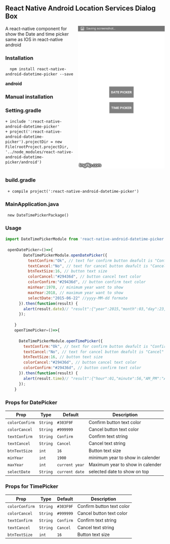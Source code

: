## React Native Android Location Services Dialog Box
<img width="274px" align="right" src="https://github.com/mayankgarg056/react-native-android-datetime-picker/blob/master/datetimePicker.gif" />

A react-native component for show the Date and time picker same as IOS in react-native android


### Installation

```
  npm install react-native-android-datetime-picker --save

```
**android**


### Manual installation 
 
 ### Setting.gradle
 ``` 
+ include ':react-native-android-datetime-picker'
+ project(':react-native-android-datetime-picker').projectDir = new File(rootProject.projectDir, '../node_modules/react-native-android-datetime-picker/android')
  
 ```

### build.gradle
``` 
 + compile project(':react-native-android-datetime-picker')
```

### MainApplication.java
``` 
 new DateTimePickerPackage()
```

### Usage

```javascript
import DateTimePickerModule from 'react-native-android-datetime-picker'

 openDatePicker=()=>{
        DateTimePickerModule.openDatePicker({
          textConfirm:"Ok", // text for confirm button deafult is "Confirm"
          textCancel:"No", // text for cancel button deafult is "Cancel"
          btnTextSize:16, // button text size
          colorCancel:"#29436d", // button cancel text color
          colorConfirm:"#29436d", // button confirm text color 
          minYear:1970, // minimum year want to show
          maxYear:2018, // maximum year want to show 
          selectDate:"2015-06-22" //yyyy-MM-dd formate 
      }).then(function(result) {
        alert(result.date)// "result":{"year":2015,"month":03,"day":23,"date":"2015-03-23"} in success after select on confirm button
      });
  
    }
    openTimePicker=()=>{
  
      DateTimePickerModule.openTimePicker({
        textConfirm:"Ok", // text for confirm button deafult is "Confirm"
        textCancel:"No", // text for cancel button deafult is "Cancel"
        btnTextSize:16, // button text size
        colorCancel:"#29436d", // button cancel text color
        colorConfirm:"#29436d", // button confirm text color 
      }).then(function(result) {
        alert(result.time)// "result":{"hour":01,"minute":56,"AM_PM":"AM","time":"01:56 AM"} in success after select on confirm button
      });
    }
```



### Props for DatePicker

| Prop                              | Type        | Default     | Description                                                                              |
|-----------------------------------|-------------|-------------|------------------------------------------------------------------------------------------|
|`colorConfirm`                      |`String`       |`#303F9F`          |Confirm button text color                                                               
|`colorCancel`                       |`String`       |`#999999`          |Cancel button text color                                                                
|`textConfirm`                       |`String`        |`Confirm`         |Confirm text string                                                          
|`textCancel`                        |`String`        |`Cancel`          |Cancel text string  
|`btnTextSize`                       |`int`           |`16`              |Button text size  
|`minYear`                           |`int`           |`1900`            |minimum year to show in calender
|`maxYear`                           |`int`            |`current year`   |Maximum year to show in calender  
|`selectDate`                        |`String`         |`current date`   |selected date to show on top|front





### Props for TimePicker

| Prop                              | Type        | Default     | Description                                                                              |
|-----------------------------------|-------------|-------------|------------------------------------------------------------------------------------------|
|`colorConfirm`                      |`String`       |`#303F9F`          |Confirm button text color                                                               
|`colorCancel`                       |`String`       |`#999999`          |Cancel button text color                                                                
|`textConfirm`                       |`String`        |`Confirm`         |Confirm text string                                                          
|`textCancel`                        |`String`        |`Cancel`          |Cancel text string 
|`btnTextSize`                       |`int`           |`16`              |Button text size  




